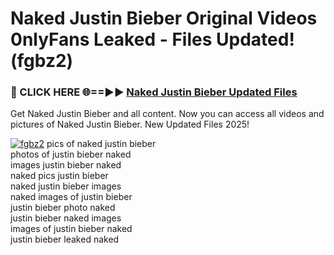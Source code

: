 # Naked Justin Bieber Original Videos 0nlyFans Leaked - Files Updated! (fgbz2)

<h3>🔴 CLICK HERE 🌐==►► <a href="https://tinyurl.com/up5wt9bj" rel="nofollow">Naked Justin Bieber Updated Files</a></h3>

Get Naked Justin Bieber and all content. Now you can access all videos and pictures of Naked Justin Bieber. New Updated Files 2025!

[![fgbz2](https://i.imgur.com/ABiUzMV.gif)](https://tinyurl.com/up5wt9bj)
pics of naked justin bieber<br>
photos of justin bieber naked<br>
images justin bieber naked<br>
naked pics justin bieber<br>
naked justin bieber images<br>
naked images of justin bieber<br>
justin bieber photo naked<br>
justin bieber naked images<br>
images of justin bieber naked<br>
justin bieber leaked naked
